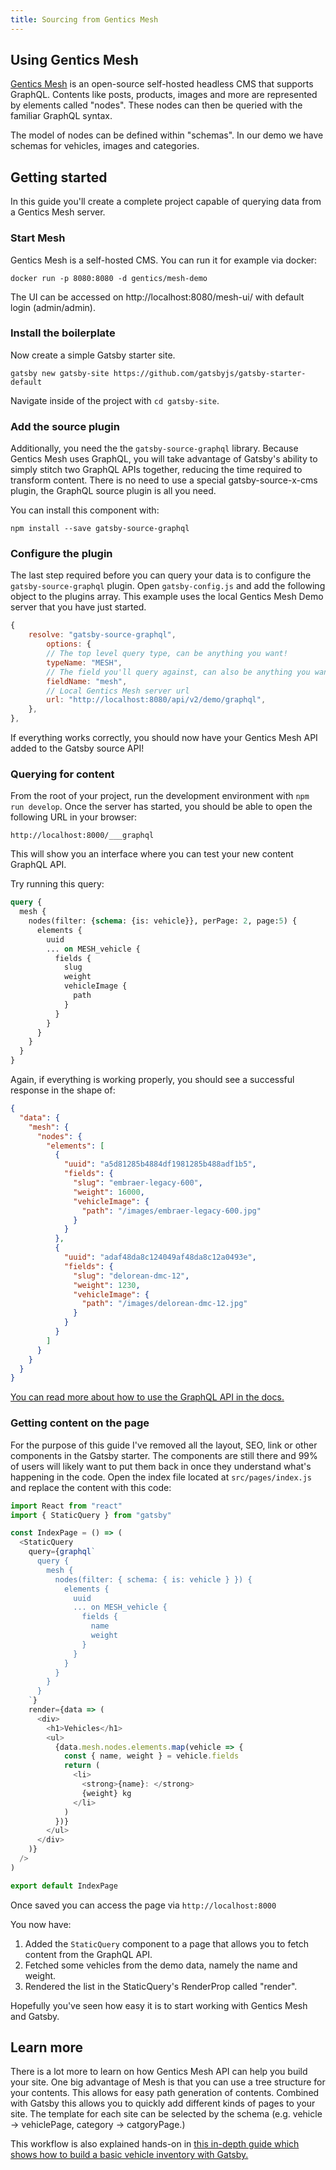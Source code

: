 ```yaml
---
title: Sourcing from Gentics Mesh
---
```


## Using Gentics Mesh

[Gentics Mesh](https://getmesh.io) is an open-source self-hosted headless CMS that supports GraphQL. Contents like posts, products, images and more are represented by elements called "nodes". These nodes can then be queried with the familiar GraphQL syntax.

The model of nodes can be defined within "schemas". In our demo we have schemas for vehicles, images and categories.

## Getting started

In this guide you'll create a complete project capable of querying data from a Gentics Mesh server.

### Start Mesh

Gentics Mesh is a self-hosted CMS. You can run it for example via docker:

```shell
docker run -p 8080:8080 -d gentics/mesh-demo
```

The UI can be accessed on http://localhost:8080/mesh-ui/ with default login (admin/admin).

### Install the boilerplate

Now create a simple Gatsby starter site.

```shell
gatsby new gatsby-site https://github.com/gatsbyjs/gatsby-starter-default
```

Navigate inside of the project with `cd gatsby-site`.

### Add the source plugin

Additionally, you need the the `gatsby-source-graphql` library. Because Gentics Mesh uses GraphQL, you will take advantage of Gatsby's ability to simply stitch two GraphQL APIs together, reducing the time required to transform content. There is no need to use a special gatsby-source-x-cms plugin, the GraphQL source plugin is all you need.

You can install this component with:

```shell
npm install --save gatsby-source-graphql
```

### Configure the plugin

The last step required before you can query your data is to configure the `gatsby-source-graphql` plugin. Open `gatsby-config.js` and add the following object to the plugins array.
This example uses the local Gentics Mesh Demo server that you have just started.

```javascript:title=gatsby-config.js
{
    resolve: "gatsby-source-graphql",
        options: {
        // The top level query type, can be anything you want!
        typeName: "MESH",
        // The field you'll query against, can also be anything you want.
        fieldName: "mesh",
        // Local Gentics Mesh server url
        url: "http://localhost:8080/api/v2/demo/graphql",
    },
},
```

If everything works correctly, you should now have your Gentics Mesh API added to the Gatsby source API!

### Querying for content

From the root of your project, run the development environment with `npm run develop`. Once the server has started, you should be able to open the following URL in your browser:

`http://localhost:8000/___graphql`

This will show you an interface where you can test your new content GraphQL API.

Try running this query:

```graphql
query {
  mesh {
    nodes(filter: {schema: {is: vehicle}}, perPage: 2, page:5) {
      elements {
        uuid
        ... on MESH_vehicle {
          fields {
            slug
            weight
            vehicleImage {
              path
            }
          }
        }
      }
    }
  }
}
```

Again, if everything is working properly, you should see a successful response in the shape of:

```json
{
  "data": {
    "mesh": {
      "nodes": {
        "elements": [
          {
            "uuid": "a5d81285b4884df1981285b488adf1b5",
            "fields": {
              "slug": "embraer-legacy-600",
              "weight": 16000,
              "vehicleImage": {
                "path": "/images/embraer-legacy-600.jpg"
              }
            }
          },
          {
            "uuid": "adaf48da8c124049af48da8c12a0493e",
            "fields": {
              "slug": "delorean-dmc-12",
              "weight": 1230,
              "vehicleImage": {
                "path": "/images/delorean-dmc-12.jpg"
              }
            }
          }
        ]
      }
    }
  }
}
```

[You can read more about how to use the GraphQL API in the docs.](https://getmesh.io/docs/graphql/)

### Getting content on the page

For the purpose of this guide I've removed all the layout, SEO, link or other components in the Gatsby starter. The components are still there and 99% of users will likely want to put them back in once they understand what's happening in the code. Open the index file located at `src/pages/index.js` and replace the content with this code:

```javascript:title=src/pages/index.js
import React from "react"
import { StaticQuery } from "gatsby"

const IndexPage = () => (
  <StaticQuery
    query={graphql`
      query {
        mesh {
          nodes(filter: { schema: { is: vehicle } }) {
            elements {
              uuid
              ... on MESH_vehicle {
                fields {
                  name
                  weight
                }
              }
            }
          }
        }
      }
    `}
    render={data => (
      <div>
        <h1>Vehicles</h1>
        <ul>
          {data.mesh.nodes.elements.map(vehicle => {
            const { name, weight } = vehicle.fields
            return (
              <li>
                <strong>{name}: </strong>
                {weight} kg
              </li>
            )
          })}
        </ul>
      </div>
    )}
  />
)

export default IndexPage
```

Once saved you can access the page via `http://localhost:8000`

You now have:

1. Added the `StaticQuery` component to a page that allows you to fetch content from the GraphQL API.
2. Fetched some vehicles from the demo data, namely the name and weight.
3. Rendered the list in the StaticQuery's RenderProp called "render".

Hopefully you've seen how easy it is to start working with Gentics Mesh and Gatsby.

## Learn more

There is a lot more to learn on how Gentics Mesh API can help you build your site.
One big advantage of Mesh is that you can use a tree structure for your contents. This allows for easy path generation of contents. Combined with Gatsby this allows you to quickly add different kinds of pages to your site. The template for each site can be selected by the schema (e.g. vehicle → vehiclePage, category → catgoryPage.)

This workflow is also explained hands-on in [this in-depth guide which shows how to build a basic vehicle inventory with Gatsby.](https://getmesh.io/blog/gentics-mesh-gatsby/)
